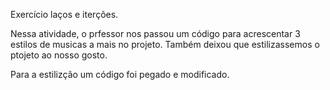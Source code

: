 Exercício laços e iterções.

Nessa atividade, o prfessor nos passou um código para acrescentar 3 estilos de musicas a mais no projeto.
Também deixou que estilizassemos o ptojeto ao nosso gosto.

Para a estilizção um código foi pegado e modificado.